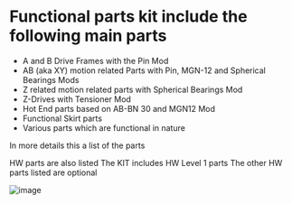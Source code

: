 # Functional parts kit include the following main parts
- A and B Drive Frames with the Pin Mod
- AB (aka XY) motion related Parts with Pin, MGN-12 and Spherical Bearings Mods 
- Z related motion related parts with Spherical Bearings Mod
- Z-Drives with Tensioner Mod
- Hot End parts based on AB-BN 30 and MGN12 Mod
- Functional Skirt parts
- Various parts which are functional in nature

In more details this a list of the parts 

HW parts are also listed
The KIT includes HW Level 1 parts
The other HW parts listed are optional 

![image](https://user-images.githubusercontent.com/76037248/139686900-5887a114-e448-494d-9445-5f930668b091.png)

